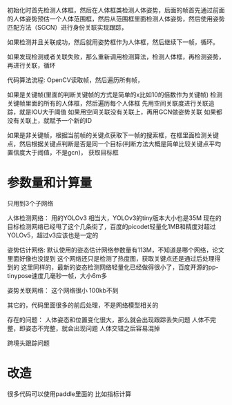 初始化时首先检测人体框，然后在人体框类检测人体姿势，后面的帧首先通过前面的人体姿势预估一个人体范围框，然后从范围框里面检测人体姿势，然后使用姿势匹配方法（SGCN）进行身份关联实现跟踪，

如果检测并且关联成功，然后就用姿势框作为人体框，然后继续下一帧，循环。

如果发现检测或者关联失败，那么重新调用检测算法，检测人体框，再检测姿势，再进行关联，循环 


代码算法流程:
OpenCV读取帧，然后遍历所有帧，

如果是关键帧(里面的判断关键帧的方式是简单的x比如10的倍数作为关键帧) 
检测关键帧里面的所有的人体框，然后遍历每个人体框
先用空间关联度进行关联追踪，就是IOU大于阈值
如果用空间关联没有关联上，再用GCN做姿势关联
如果都没有关联上，就赋予一个新的ID

如果是非关键帧，根据当前帧的关键点获取下一帧的搜索框，在框里面检测关键点，然后根据关键点判断是否是同一个目标(判断方法大概是简单比较关键点平均置信度大于阈值，不是gcn)，
获取目标框
 


# 参数量和计算量
只用到3个子网络

人体检测网络：
用的YOLOv3 相当大，YOLOv3的tiny版本大小也是35M
现在的目标检测网络已经甩了这个几条街了，百度的picodet轻量化1MB和精度对超过YOLOv5，超过v3应该也是一定的

姿势估计网络:
默认使用的姿态估计网络参数量有113M，不知道是哪个网络，论文里面好像也没提到
这个网络还只是检测了热度图，获取关键点还是通过后处理得到的
这里同样的，最新的姿态检测网络轻量化已经做得很小了，百度开源的pp-tinypose速度几毫秒一帧，大小6m多

姿势关联网络：
这个网络很小 100kb不到


其它的，代码里面很多的前后处理，不是网络模型相关的

存在的问题：
人体姿态和位置变化很大，那么就会出现跟踪丢失问题
人体不完整，即姿态不完整，就会出现问题
人体交错之后容易混掉

跨境头跟踪问题


# 改造
很多代码可以使用paddle里面的 比如指标计算






